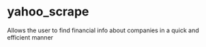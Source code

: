 # yahoo_scrape
Allows the user to find financial info about companies in a quick and efficient manner

